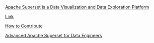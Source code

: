
[Apache Superset is a Data Visualization and Data Exploration Platform](https://superset.apache.org/)

[Link](https://github.com/apache/superset)

[How to Contribute](https://preset.io/blog/how-to-contribute-to-superset/)

[Advanced Apache Superset for Data Engineers](https://www.youtube.com/watch?v=Mhai7sVU244&t=1424s)
